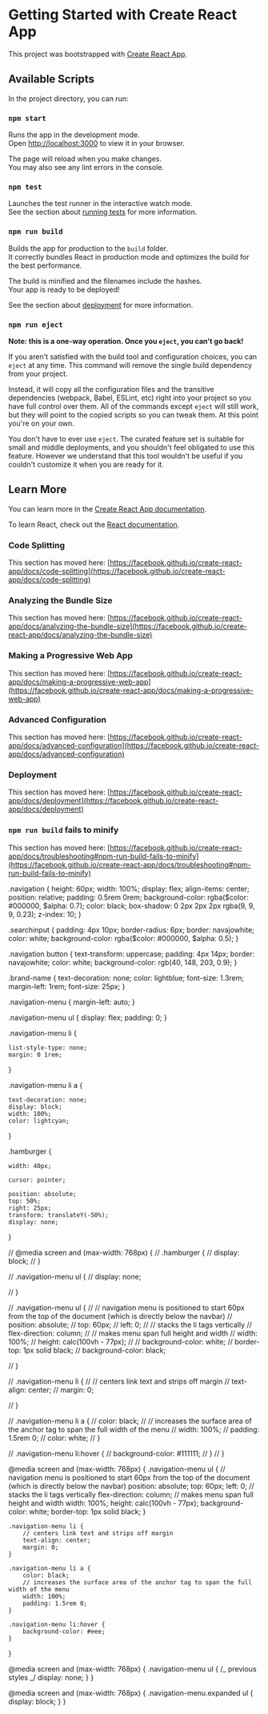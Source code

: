 # Getting Started with Create React App

This project was bootstrapped with [Create React App](https://github.com/facebook/create-react-app).

## Available Scripts

In the project directory, you can run:

### `npm start`

Runs the app in the development mode.\
Open [http://localhost:3000](http://localhost:3000) to view it in your browser.

The page will reload when you make changes.\
You may also see any lint errors in the console.

### `npm test`

Launches the test runner in the interactive watch mode.\
See the section about [running tests](https://facebook.github.io/create-react-app/docs/running-tests) for more information.

### `npm run build`

Builds the app for production to the `build` folder.\
It correctly bundles React in production mode and optimizes the build for the best performance.

The build is minified and the filenames include the hashes.\
Your app is ready to be deployed!

See the section about [deployment](https://facebook.github.io/create-react-app/docs/deployment) for more information.

### `npm run eject`

**Note: this is a one-way operation. Once you `eject`, you can't go back!**

If you aren't satisfied with the build tool and configuration choices, you can `eject` at any time. This command will remove the single build dependency from your project.

Instead, it will copy all the configuration files and the transitive dependencies (webpack, Babel, ESLint, etc) right into your project so you have full control over them. All of the commands except `eject` will still work, but they will point to the copied scripts so you can tweak them. At this point you're on your own.

You don't have to ever use `eject`. The curated feature set is suitable for small and middle deployments, and you shouldn't feel obligated to use this feature. However we understand that this tool wouldn't be useful if you couldn't customize it when you are ready for it.

## Learn More

You can learn more in the [Create React App documentation](https://facebook.github.io/create-react-app/docs/getting-started).

To learn React, check out the [React documentation](https://reactjs.org/).

### Code Splitting

This section has moved here: [https://facebook.github.io/create-react-app/docs/code-splitting](https://facebook.github.io/create-react-app/docs/code-splitting)

### Analyzing the Bundle Size

This section has moved here: [https://facebook.github.io/create-react-app/docs/analyzing-the-bundle-size](https://facebook.github.io/create-react-app/docs/analyzing-the-bundle-size)

### Making a Progressive Web App

This section has moved here: [https://facebook.github.io/create-react-app/docs/making-a-progressive-web-app](https://facebook.github.io/create-react-app/docs/making-a-progressive-web-app)

### Advanced Configuration

This section has moved here: [https://facebook.github.io/create-react-app/docs/advanced-configuration](https://facebook.github.io/create-react-app/docs/advanced-configuration)

### Deployment

This section has moved here: [https://facebook.github.io/create-react-app/docs/deployment](https://facebook.github.io/create-react-app/docs/deployment)

### `npm run build` fails to minify

This section has moved here: [https://facebook.github.io/create-react-app/docs/troubleshooting#npm-run-build-fails-to-minify](https://facebook.github.io/create-react-app/docs/troubleshooting#npm-run-build-fails-to-minify)

.navigation {
height: 60px;
width: 100%;
display: flex;
align-items: center;
position: relative;
padding: 0.5rem 0rem;
background-color: rgba($color: #000000, $alpha: 0.7);
color: black;
box-shadow: 0 2px 2px 2px rgba(9, 9, 9, 0.23);
z-index: 10;
}

.searchinput {
padding: 4px 10px;
border-radius: 6px;
border: navajowhite;
color: white;
background-color: rgba($color: #000000, $alpha: 0.5);
}

.navigation button {
text-transform: uppercase;
padding: 4px 14px;
border: navajowhite;
color: white;
background-color: rgb(40, 148, 203, 0.9);
}

.brand-name {
text-decoration: none;
color: lightblue;
font-size: 1.3rem;
margin-left: 1rem;
font-size: 25px;
}

.navigation-menu {
margin-left: auto;
}

.navigation-menu ul {
display: flex;
padding: 0;
}

.navigation-menu li {

    list-style-type: none;
    margin: 0 1rem;

}

.navigation-menu li a {

    text-decoration: none;
    display: block;
    width: 100%;
    color: lightcyan;

}

.hamburger {

    width: 40px;

    cursor: pointer;

    position: absolute;
    top: 50%;
    right: 25px;
    transform: translateY(-50%);
    display: none;

}

// @media screen and (max-width: 768px) {
// .hamburger {
// display: block;
// }

// .navigation-menu ul {
// display: none;

// }

// .navigation-menu ul {
// // navigation menu is positioned to start 60px from the top of the document (which is directly below the navbar)
// position: absolute;
// top: 60px;
// left: 0;
// // stacks the li tags vertically
// flex-direction: column;
// // makes menu span full height and width
// width: 100%;
// height: calc(100vh - 77px);
// // background-color: white;
// border-top: 1px solid black;
// background-color: black;

// }

// .navigation-menu li {
// // centers link text and strips off margin
// text-align: center;
// margin: 0;

// }

// .navigation-menu li a {
// color: black;
// // increases the surface area of the anchor tag to span the full width of the menu
// width: 100%;
// padding: 1.5rem 0;
// color: white;
// }

// .navigation-menu li:hover {
// background-color: #111111;
// }
// }

@media screen and (max-width: 768px) {
.navigation-menu ul {
// navigation menu is positioned to start 60px from the top of the document (which is directly below the navbar)
position: absolute;
top: 60px;
left: 0;
// stacks the li tags vertically
flex-direction: column;
// makes menu span full height and width
width: 100%;
height: calc(100vh - 77px);
background-color: white;
border-top: 1px solid black;
}

    .navigation-menu li {
        // centers link text and strips off margin
        text-align: center;
        margin: 0;
    }

    .navigation-menu li a {
        color: black;
        // increases the surface area of the anchor tag to span the full width of the menu
        width: 100%;
        padding: 1.5rem 0;
    }

    .navigation-menu li:hover {
        background-color: #eee;
    }

}

@media screen and (max-width: 768px) {
.navigation-menu ul {
/_ previous styles _/
display: none;
}
}

@media screen and (max-width: 768px) {
.navigation-menu.expanded ul {
display: block;
}
}
